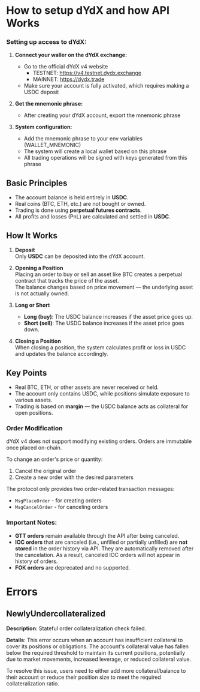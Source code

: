 # How to setup dYdX and how API Works 

### Setting up access to dYdX:

1. **Connect your waller on the dYdX exchange:**
   - Go to the official dYdX v4 website
     - TESTNET: https://v4.testnet.dydx.exchange
     - MAINNET: https://dydx.trade
   - Make sure your account is fully activated, which requires making a USDC deposit

2. **Get the mnemonic phrase:**
   - After creating your dYdX account, export the mnemonic phrase

3. **System configuration:**
   - Add the mnemonic phrase to your env variables (WALLET_MNEMONIC)
   - The system will create a local wallet based on this phrase
   - All trading operations will be signed with keys generated from this phrase

## Basic Principles

- The account balance is held entirely in **USDC**.
- Real coins (BTC, ETH, etc.) are not bought or owned.
- Trading is done using **perpetual futures contracts**.
- All profits and losses (PnL) are calculated and settled in **USDC**.

## How It Works

1. **Deposit**  
   Only **USDC** can be deposited into the dYdX account.

2. **Opening a Position**  
   Placing an order to buy or sell an asset like BTC creates a perpetual contract that tracks the price of the asset.  
   The balance changes based on price movement — the underlying asset is not actually owned.

3. **Long or Short**
   - **Long (buy)**: The USDC balance increases if the asset price goes up.
   - **Short (sell)**: The USDC balance increases if the asset price goes down.

4. **Closing a Position**  
   When closing a position, the system calculates profit or loss in USDC and updates the balance accordingly.

## Key Points

- Real BTC, ETH, or other assets are never received or held.
- The account only contains USDC, while positions simulate exposure to various assets.
- Trading is based on **margin** — the USDC balance acts as collateral for open positions.

### Order Modification

dYdX v4 does not support modifying existing orders. Orders are immutable once placed on-chain.

To change an order's price or quantity:
1. Cancel the original order
2. Create a new order with the desired parameters

The protocol only provides two order-related transaction messages:
- `MsgPlaceOrder` - for creating orders
- `MsgCancelOrder` - for canceling orders

### Important Notes:

- **GTT orders** remain available through the API after being canceled.
- **IOC orders** that are canceled (i.e., unfilled or partially unfilled) are **not stored** in the order history via API. They are automatically removed after the cancelation. As a result, canceled IOC orders will not appear in history of orders.
- **FOK orders** are deprecated and no supported.
  
# Errors

## NewlyUndercollateralized

**Description**: Stateful order collateralization check failed.

**Details**: This error occurs when an account has insufficient collateral to cover its positions or obligations. The account's collateral value has fallen below the required threshold to maintain its current positions, potentially due to market movements, increased leverage, or reduced collateral value.

To resolve this issue, users need to either add more collateral/balance to their account or reduce their position size to meet the required collateralization ratio.
